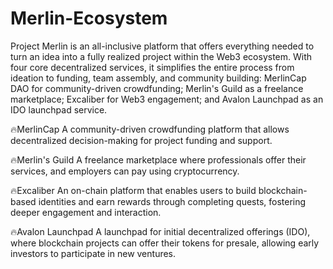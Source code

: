 # Merlin-Ecosystem
Project Merlin is an all-inclusive platform that offers everything needed to turn an idea into a fully realized project within the Web3 ecosystem. With four core decentralized services, it simplifies the entire process from ideation to funding, team assembly, and community building: MerlinCap DAO for community-driven crowdfunding; Merlin's Guild as a freelance marketplace; Excaliber for Web3 engagement; and Avalon Launchpad as an IDO launchpad service.

🔥MerlinCap
A community-driven crowdfunding platform that allows decentralized decision-making for project funding and support.

🔥Merlin's Guild
A freelance marketplace where professionals offer their services, and employers can pay using cryptocurrency.

🔥Excaliber
An on-chain platform that enables users to build blockchain-based identities and earn rewards through completing quests, fostering deeper engagement and interaction.

🔥Avalon Launchpad
A launchpad for initial decentralized offerings (IDO), where blockchain projects can offer their tokens for presale, allowing early investors to participate in new ventures.
